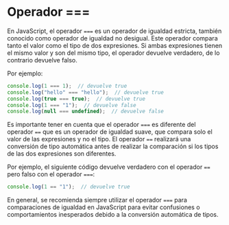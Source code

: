 # Operador ===

En JavaScript, el operador `===` es un operador de igualdad estricta, también conocido como operador de igualdad no desigual. Este operador compara tanto el valor como el tipo de dos expresiones. Si ambas expresiones tienen el mismo valor y son del mismo tipo, el operador devuelve verdadero, de lo contrario devuelve falso.

Por ejemplo:

```js
console.log(1 === 1);  // devuelve true
console.log("hello" === "hello");  // devuelve true
console.log(true === true);  // devuelve true
console.log(1 === "1");  // devuelve false
console.log(null === undefined);  // devuelve false
```

Es importante tener en cuenta que el operador `===` es diferente del operador `==` que es un operador de igualdad suave, que compara solo el valor de las expresiones y no el tipo. El operador `==` realizará una conversión de tipo automática antes de realizar la comparación si los tipos de las dos expresiones son diferentes.

Por ejemplo, el siguiente código devuelve verdadero con el operador `==` pero falso con el operador `===`:

```js
console.log(1 == "1");  // devuelve true
```

En general, se recomienda siempre utilizar el operador `===` para comparaciones de igualdad en JavaScript para evitar confusiones o comportamientos inesperados debido a la conversión automática de tipos.